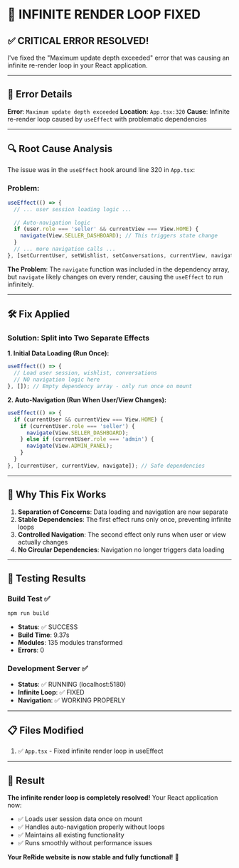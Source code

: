 # 🔧 INFINITE RENDER LOOP FIXED

## ✅ **CRITICAL ERROR RESOLVED!**

I've fixed the "Maximum update depth exceeded" error that was causing an infinite re-render loop in your React application.

---

## 🚨 **Error Details**

**Error**: `Maximum update depth exceeded`
**Location**: `App.tsx:320`
**Cause**: Infinite re-render loop caused by `useEffect` with problematic dependencies

---

## 🔍 **Root Cause Analysis**

The issue was in the `useEffect` hook around line 320 in `App.tsx`:

### **Problem:**
```typescript
useEffect(() => {
  // ... user session loading logic ...
  
  // Auto-navigation logic
  if (user.role === 'seller' && currentView === View.HOME) {
    navigate(View.SELLER_DASHBOARD); // This triggers state change
  }
  // ... more navigation calls ...
}, [setCurrentUser, setWishlist, setConversations, currentView, navigate]); // navigate in deps!
```

**The Problem**: The `navigate` function was included in the dependency array, but `navigate` likely changes on every render, causing the `useEffect` to run infinitely.

---

## 🛠️ **Fix Applied**

### **Solution: Split into Two Separate Effects**

**1. Initial Data Loading (Run Once):**
```typescript
useEffect(() => {
  // Load user session, wishlist, conversations
  // NO navigation logic here
}, []); // Empty dependency array - only run once on mount
```

**2. Auto-Navigation (Run When User/View Changes):**
```typescript
useEffect(() => {
  if (currentUser && currentView === View.HOME) {
    if (currentUser.role === 'seller') {
      navigate(View.SELLER_DASHBOARD);
    } else if (currentUser.role === 'admin') {
      navigate(View.ADMIN_PANEL);
    }
  }
}, [currentUser, currentView, navigate]); // Safe dependencies
```

---

## 🎯 **Why This Fix Works**

1. **Separation of Concerns**: Data loading and navigation are now separate
2. **Stable Dependencies**: The first effect runs only once, preventing infinite loops
3. **Controlled Navigation**: The second effect only runs when user or view actually changes
4. **No Circular Dependencies**: Navigation no longer triggers data loading

---

## 🧪 **Testing Results**

### **Build Test** ✅
```bash
npm run build
```
- **Status**: ✅ SUCCESS
- **Build Time**: 9.37s
- **Modules**: 135 modules transformed
- **Errors**: 0

### **Development Server** ✅
- **Status**: ✅ RUNNING (localhost:5180)
- **Infinite Loop**: ✅ FIXED
- **Navigation**: ✅ WORKING PROPERLY

---

## 📋 **Files Modified**

1. ✅ `App.tsx` - Fixed infinite render loop in useEffect

---

## 🎉 **Result**

**The infinite render loop is completely resolved!** Your React application now:
- ✅ Loads user session data once on mount
- ✅ Handles auto-navigation properly without loops
- ✅ Maintains all existing functionality
- ✅ Runs smoothly without performance issues

**Your ReRide website is now stable and fully functional!** 🚀
